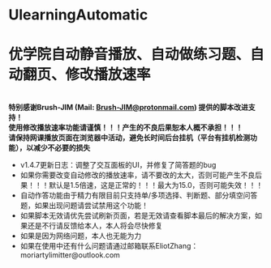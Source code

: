 # UlearningAutomatic
<strong><h1 color=red>优学院自动静音播放、自动做练习题、自动翻页、修改播放速率</h1></strong><br/>
<strong>特别感谢Brush-JIM (Mail: Brush-JIM@protonmail.com) 提供的脚本改进支持！</strong><br/>
<strong>使用修改播放速率功能请谨慎！！！产生的不良后果恕本人概不承担！！！</strong><br/>
<strong>请保持网课播放页面在浏览器中活动，避免长时间后台挂机（平台有挂机检测功能），以减少不必要的损失</strong><br/>
<ul>
<li>v1.4.7更新日志：调整了交互面板的UI，并修复了简答题的bug</li>
<li>如果你需要改变自动修改的播放速率，请不要改的太大，否则可能产生不良后果！！！默认是1.5倍速，这是正常的！！！最大为15.0，否则可能失效！！！</li>
<li>自动作答功能由于精力有限目前只支持单/多项选择、判断题、部分填空问答题，如果出现问题请尝试禁用这个功能！</li>
<li>如果脚本无效请优先尝试刷新页面，若是无效请查看脚本最后的解决方案，如果还是不行请反馈给本人，本人将会尽快修复</li>
<li>如果是因为网络问题，本人也无能为力</li>
<li>如果在使用中还有什么问题请通过邮箱联系EliotZhang：moriartylimitter@outlook.com</li>
</ul>
